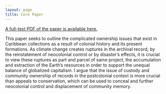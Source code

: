 ```yaml
---
layout: page
title: Core Paper
---
```


[A full-text PDF of the paper is available here.](CorePaper_Karlsson.pdf)

This paper seeks to outline the complicated ownership issues that exist in Caribbean collections as a result of colonial history and its present formations. As climate change creates ruptures in the archival record, by the reinstatement of neocolonial control or by disaster’s effects, it is crucial to view these ruptures as part and parcel of same project, the accumulation and extraction of the Earth’s resources in order to support the unequal balance of globalized capitalism. I argue that the issue of custody and community ownership of records in the postcolonial context is more crucial than appeals to conservation, which can be used to conceal and further neocolonial control and displacement of community memory.
